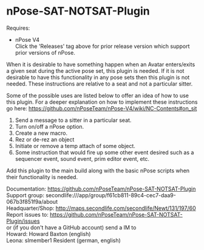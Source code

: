 # nPose-SAT-NOTSAT-Plugin
Requires:
* nPose V4   
Click the 'Releases' tag above for prior release version which support prior versions of nPose.

When it is desirable to have something happen when an Avatar enters/exits a given seat during the active pose set, this plugin is needed.  If it is not desirable to have this functionality in any pose sets then this plugin is not needed.  These instructions are relative to a seat and not a particular sitter.

Some of the possible uses are listed below to offer an idea of how to use this plugin.  For a deeper explanation on how to implement these instructions go here: https://github.com/nPoseTeam/nPose-V4/wiki/NC-Contents#on_sit
1. Send a message to a sitter in a particular seat.
2. Turn on/off a nPose option.
3. Create a new macro.
4. Rez or de-rez an object
5. Initiate or remove a temp attach of some object.
6. Some instruction that would fire up some other event desired such as a sequencer event, sound event, prim editor event, etc.

Add this plugin to the main build along with the basic nPose scripts when their functionality is needed.

Documentation: https://github.com/nPoseTeam/nPose-SAT-NOTSAT-Plugin  
Support group: secondlife:///app/group/f61cb811-89c4-cec7-daa9-067b3f851f9a/about  
Headquarter/Shop: http://maps.secondlife.com/secondlife/Newt/131/197/60  
Report issues to: https://github.com/nPoseTeam/nPose-SAT-NOTSAT-Plugin/issues  
      or (if you don't have a GitHub account) send a IM to  
      Howard: Howard Baxton (english)  
      Leona: slmember1 Resident (german, english)
